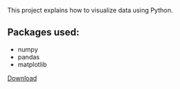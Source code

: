 This project explains how to visualize data using Python.

## Packages used:
* numpy
* pandas
* matplotlib

[Download](https://google.com)